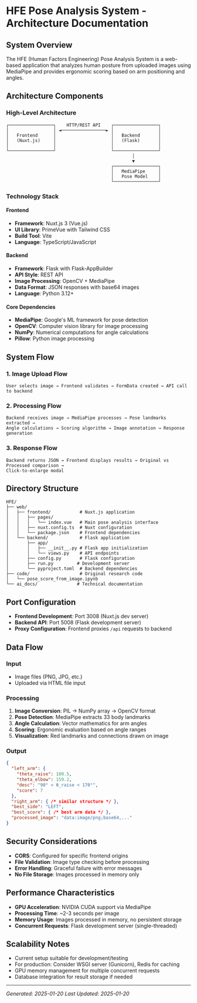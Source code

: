 # HFE Pose Analysis System - Architecture Documentation

## System Overview

The HFE (Human Factors Engineering) Pose Analysis System is a web-based application that analyzes human posture from uploaded images using MediaPipe and provides ergonomic scoring based on arm positioning and angles.

## Architecture Components

### High-Level Architecture

```
┌─────────────────┐    HTTP/REST API    ┌─────────────────┐
│                 │ ◄─────────────────► │                 │
│   Frontend      │                     │   Backend       │
│   (Nuxt.js)     │                     │   (Flask)       │
│                 │                     │                 │
└─────────────────┘                     └─────────────────┘
                                                │
                                                ▼
                                        ┌─────────────────┐
                                        │   MediaPipe     │
                                        │   Pose Model    │
                                        └─────────────────┘
```

### Technology Stack

#### Frontend
- **Framework**: Nuxt.js 3 (Vue.js)
- **UI Library**: PrimeVue with Tailwind CSS
- **Build Tool**: Vite
- **Language**: TypeScript/JavaScript

#### Backend
- **Framework**: Flask with Flask-AppBuilder
- **API Style**: REST API
- **Image Processing**: OpenCV + MediaPipe
- **Data Format**: JSON responses with base64 images
- **Language**: Python 3.12+

#### Core Dependencies
- **MediaPipe**: Google's ML framework for pose detection
- **OpenCV**: Computer vision library for image processing
- **NumPy**: Numerical computations for angle calculations
- **Pillow**: Python image processing

## System Flow

### 1. Image Upload Flow
```
User selects image → Frontend validates → FormData created → API call to backend
```

### 2. Processing Flow
```
Backend receives image → MediaPipe processes → Pose landmarks extracted → 
Angle calculations → Scoring algorithm → Image annotation → Response generation
```

### 3. Response Flow
```
Backend returns JSON → Frontend displays results → Original vs Processed comparison → 
Click-to-enlarge modal
```

## Directory Structure

```
HFE/
├── web/
│   ├── frontend/           # Nuxt.js application
│   │   ├── pages/
│   │   │   └── index.vue   # Main pose analysis interface
│   │   ├── nuxt.config.ts  # Nuxt configuration
│   │   └── package.json    # Frontend dependencies
│   └── backend/            # Flask application
│       ├── app/
│       │   ├── __init__.py # Flask app initialization
│       │   └── views.py    # API endpoints
│       ├── config.py       # Flask configuration
│       ├── run.py         # Development server
│       └── pyproject.toml  # Backend dependencies
├── code/                   # Original research code
│   └── pose_score_from_image.ipynb
└── ai_docs/               # Technical documentation
```

## Port Configuration

- **Frontend Development**: Port 3008 (Nuxt.js dev server)
- **Backend API**: Port 5008 (Flask development server)
- **Proxy Configuration**: Frontend proxies `/api` requests to backend

## Data Flow

### Input
- Image files (PNG, JPG, etc.)
- Uploaded via HTML file input

### Processing
1. **Image Conversion**: PIL → NumPy array → OpenCV format
2. **Pose Detection**: MediaPipe extracts 33 body landmarks
3. **Angle Calculation**: Vector mathematics for arm angles
4. **Scoring**: Ergonomic evaluation based on angle ranges
5. **Visualization**: Red landmarks and connections drawn on image

### Output
```json
{
  "left_arm": {
    "theta_raise": 100.5,
    "theta_elbow": 159.2,
    "desc": "90° < θ_raise < 170°",
    "score": 7
  },
  "right_arm": { /* similar structure */ },
  "best_side": "LEFT",
  "best_score": { /* best arm data */ },
  "processed_image": "data:image/png;base64,..."
}
```

## Security Considerations

- **CORS**: Configured for specific frontend origins
- **File Validation**: Image type checking before processing
- **Error Handling**: Graceful failure with error messages
- **No File Storage**: Images processed in memory only

## Performance Characteristics

- **GPU Acceleration**: NVIDIA CUDA support via MediaPipe
- **Processing Time**: ~2-3 seconds per image
- **Memory Usage**: Images processed in memory, no persistent storage
- **Concurrent Requests**: Flask development server (single-threaded)

## Scalability Notes

- Current setup suitable for development/testing
- For production: Consider WSGI server (Gunicorn), Redis for caching
- GPU memory management for multiple concurrent requests
- Database integration for result storage if needed

---
*Generated: 2025-01-20*
*Last Updated: 2025-01-20*
